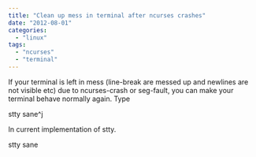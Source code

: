 ```yaml
---
title: "Clean up mess in terminal after ncurses crashes"
date: "2012-08-01"
categories: 
  - "linux"
tags: 
  - "ncurses"
  - "terminal"
---
```


If your terminal is left in mess (line-break are messed up and newlines are not visible etc) due to ncurses-crash or seg-fault, you can make your terminal behave normally again. Type

stty sane^j

In current implementation of stty.

stty sane
